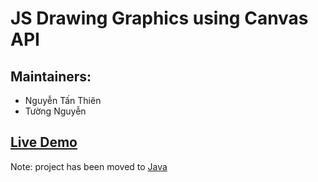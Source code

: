 # JS Drawing Graphics using Canvas API

## Maintainers:

+ Nguyễn Tấn Thiên
+ Tường Nguyễn

## [Live Demo](https://walterclementsjr.github.io/KTDH_JS/index.html)

Note: project has been moved to [Java](https://github.com/tuong1008/KyThuatDoHoa)
